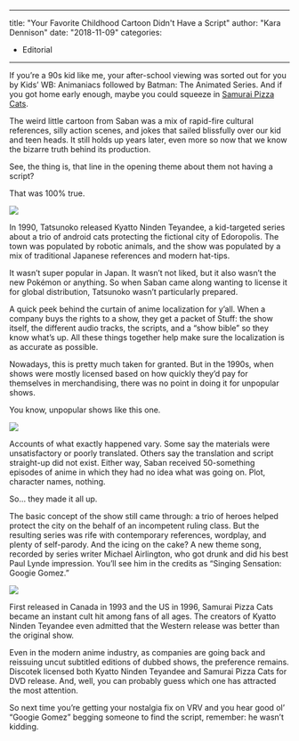 
---
title: "Your Favorite Childhood Cartoon Didn't Have a Script"
author: "Kara Dennison"
date: "2018-11-09"
categories:
- Editorial
---

If you’re a 90s kid like me, your after-school viewing was sorted out for you by Kids’ WB: Animaniacs followed by Batman: The Animated Series. And if you got home early enough, maybe you could squeeze in [Samurai Pizza Cats](https://vrv.co/series/GYE5KDZPR/Samurai-Pizza-Cats).

The weird little cartoon from Saban was a mix of rapid-fire cultural references, silly action scenes, and jokes that sailed blissfully over our kid and teen heads. It still holds up years later, even more so now that we know the bizarre truth behind its production.

See, the thing is, that line in the opening theme about them not having a script? 

That was 100% true.

![](https://i1.wp.com/vrvblog.co/wp-content/uploads/2018/09/image2.jpg?resize=600%2C337&#038;ssl=1)

In 1990, Tatsunoko released Kyatto Ninden Teyandee, a kid-targeted series about a trio of android cats protecting the fictional city of Edoropolis. The town was populated by robotic animals, and the show was populated by a mix of traditional Japanese references and modern hat-tips.

It wasn’t super popular in Japan. It wasn’t not liked, but it also wasn’t the new Pokémon or anything. So when Saban came along wanting to license it for global distribution, Tatsunoko wasn’t particularly prepared.

A quick peek behind the curtain of anime localization for y’all. When a company buys the rights to a show, they get a packet of Stuff: the show itself, the different audio tracks, the scripts, and a “show bible” so they know what’s up. All these things together help make sure the localization is as accurate as possible. 

Nowadays, this is pretty much taken for granted. But in the 1990s, when shows were mostly licensed based on how quickly they’d pay for themselves in merchandising, there was no point in doing it for unpopular shows.

You know, unpopular shows like this one.

![](https://i2.wp.com/vrvblog.co/wp-content/uploads/2018/09/image1-2-1024x576.jpg?resize=1024%2C576&#038;ssl=1)

Accounts of what exactly happened vary. Some say the materials were unsatisfactory or poorly translated. Others say the translation and script straight-up did not exist. Either way, Saban received 50-something episodes of anime in which they had no idea what was going on. Plot, character names, nothing.

So… they made it all up.

The basic concept of the show still came through: a trio of heroes helped protect the city on the behalf of an incompetent ruling class. But the resulting series was rife with contemporary references, wordplay, and plenty of self-parody. And the icing on the cake? A new theme song, recorded by series writer Michael Airlington, who got drunk and did his best Paul Lynde impression. You’ll see him in the credits as “Singing Sensation: Googie Gomez.”

![](https://i1.wp.com/vrvblog.co/wp-content/uploads/2018/09/image4-1024x533.jpg?resize=1024%2C533&#038;ssl=1)

First released in Canada in 1993 and the US in 1996, Samurai Pizza Cats became an instant cult hit among fans of all ages. The creators of Kyatto Ninden Teyandee even admitted that the Western release was better than the original show.

Even in the modern anime industry, as companies are going back and reissuing uncut subtitled editions of dubbed shows, the preference remains. Discotek licensed both Kyatto Ninden Teyandee and Samurai Pizza Cats for DVD release. And, well, you can probably guess which one has attracted the most attention.

So next time you’re getting your nostalgia fix on VRV and you hear good ol’ “Googie Gomez” begging someone to find the script, remember: he wasn’t kidding.
